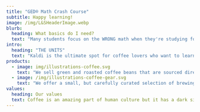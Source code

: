 ```yaml
---
title: "GED® Math Crash Course"
subtitle: Happy learning!
image: /img/L&SHeaderImage.webp
blurb:
  heading: What basics do I need?
  text: "Many students focus on the WRONG math when they're studying for their GED® test, spending months or years studying computations with little change in their scores. The math portion of the GED® test is primarily algebra. Does that mean you shouldn't learn any basics? No! We've identified some crucial basics that will make algebra easier. "
intro:
  heading: "THE UNITS"
  text: "Kaldi is the ultimate spot for coffee lovers who want to learn about their java’s origin and support the farmers that grew it. We take coffee production, roasting and brewing seriously and we’re glad to pass that knowledge to anyone."
products:
  - image: img/illustrations-coffee.svg
    text: "We sell green and roasted coffee beans that are sourced directly from independent farmers and farm cooperatives. We’re proud to offer a variety of coffee beans grown with great care for the environment and local communities. Check our post or contact us directly for current availability."
  - image: /img/illustrations-coffee-gear.svg
    text: "We offer a small, but carefully curated selection of brewing gear and tools for every taste and experience level. No matter if you roast your own beans or just bought your first french press, you’ll find a gadget to fall in love with in our shop."
values:
  heading: Our values
  text: Coffee is an amazing part of human culture but it has a dark side too – one of colonialism and mindless abuse of natural resources and human lives. We want to turn this around and return the coffee trade to the drink’s exhilarating, empowering and unifying nature.
---
```

